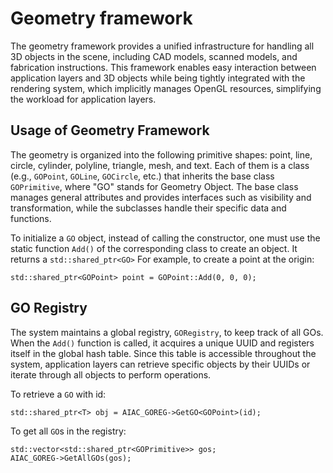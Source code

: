 # Geometry framework

The geometry framework provides a unified infrastructure for handling all 3D objects in the scene, including CAD models, scanned models, and fabrication instructions. This framework enables easy interaction between application layers and 3D objects while being tightly integrated with the rendering system, which implicitly manages OpenGL resources, simplifying the workload for application layers.

## Usage of Geometry Framework
The geometry is organized into the following primitive shapes: point, line, circle, cylinder, polyline, triangle, mesh, and text. Each of them is a class (e.g., `GOPoint`, `GOLine`, `GOCircle`, etc.) that inherits the base class `GOPrimitive`, where "GO" stands for Geometry Object. The base class manages general attributes and provides interfaces such as visibility and transformation, while the subclasses handle their specific data and functions.

To initialize a `GO` object, instead of calling the constructor, one must use the static function `Add()` of the corresponding class to create an object. It returns a `std::shared_ptr<GO>` For example, to create a point at the origin:
```
std::shared_ptr<GOPoint> point = GOPoint::Add(0, 0, 0);
```

## GO Registry
The system maintains a global registry, `GORegistry`, to keep track of all GOs. When the `Add()` function is called, it acquires a unique UUID and registers itself in the global hash table. Since this table is accessible throughout the system, application layers can retrieve specific objects by their UUIDs or iterate through all objects to perform operations.

To retrieve a `GO` with id:
```
std::shared_ptr<T> obj = AIAC_GOREG->GetGO<GOPoint>(id);
```

To get all `GO`s in the registry:
```
std::vector<std::shared_ptr<GOPrimitive>> gos;
AIAC_GOREG->GetAllGOs(gos);
```
